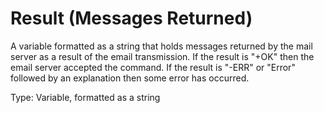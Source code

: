 # Result (Messages Returned)

A variable formatted as a string that holds messages returned by the mail server as a result of the email transmission. If the result is "+OK" then the email server accepted the command. If the result is "-ERR" or "Error" followed by an explanation then some error has occurred.

Type: Variable, formatted as a string
